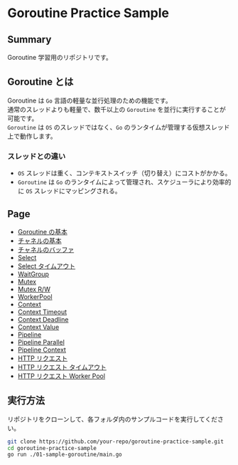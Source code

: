 # Goroutine Practice Sample

## Summary

Goroutine 学習用のリポジトリです。

## Goroutine とは

Goroutine は `Go` 言語の軽量な並行処理のための機能です。  
通常のスレッドよりも軽量で、数千以上の `Goroutine` を並行に実行することが可能です。  
`Goroutine` は `OS` のスレッドではなく、`Go` のランタイムが管理する仮想スレッド上で動作します。

### **スレッドとの違い**
- `OS` スレッドは重く、コンテキストスイッチ（切り替え）にコストがかかる。
- `Goroutine` は `Go` のランタイムによって管理され、スケジューラにより効率的に `OS` スレッドにマッピングされる。


## Page

- [Goroutine の基本](./01-sample-goroutine/README.md)
- [チャネルの基本](./02-sample-channel/README.md)
- [チャネルのバッファ](./03-sample-channel-buffer/README.md)
- [Select](./04-sample-select/01-select/README.md)
- [Select タイムアウト](./04-sample-select/02-select-timeout/README.md)
- [WaitGroup](./05-sample-waitgroup/README.md)
- [Mutex](./06-sample-mutex/01-mutex/README.md)
- [Mutex R/W](./06-sample-mutex/02-mutex-rw/README.md)
- [WorkerPool](./07-sample-worker-pool/README.md)
- [Context](./08-sample-context/01-context/README.md)
- [Context Timeout](./08-sample-context/02-timeout/README.md)
- [Context Deadline](./08-sample-context/03-deadline/README.md)
- [Context Value](./08-sample-context/04-value/README.md)
- [Pipeline](./09-sample-pipeline/01-simple-pipeline/README.md)
- [Pipeline Parallel](./09-sample-pipeline/02-paralell-pipeline/README.md)
- [Pipeline Context](./09-sample-pipeline/03-pipeline-context/README.md)
- [HTTP リクエスト](./10-sample-http/01-http/README.md)
- [HTTP リクエスト タイムアウト](./10-sample-http/02-http-timeout/README.md)
- [HTTP リクエスト Worker Pool](./10-sample-http/03-http-worker-pool/README.md)

## 実行方法

リポジトリをクローンして、各フォルダ内のサンプルコードを実行してください。

```sh
git clone https://github.com/your-repo/goroutine-practice-sample.git
cd goroutine-practice-sample
go run ./01-sample-goroutine/main.go
```
